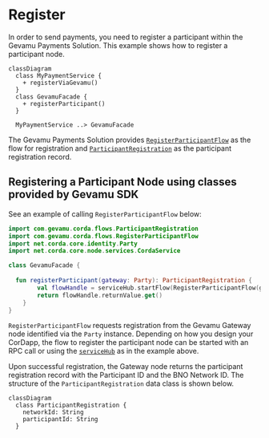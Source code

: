 # Register

In order to send payments, you need to register a participant within the Gevamu Payments Solution. This example shows how to register a participant node.

```mermaid
classDiagram
  class MyPaymentService {
    + registerViaGevamu()
  }
  class GevamuFacade {
    + registerParticipant()
  }

  MyPaymentService ..> GevamuFacade
```

The Gevamu Payments Solution provides [`RegisterParticipantFlow`](https://gevamu.github.io/corda-payments-sdk/payments-workflows/com.gevamu.corda.flows/-register-participant-flow/index.html) as the flow for registration and [`ParticipantRegistration`](https://gevamu.github.io/corda-payments-sdk/payments-workflows/com.gevamu.corda.flows/-participant-registration/index.html) as the participant registration record. 

## Registering a Participant Node using classes provided by Gevamu SDK 

See an example of calling `RegisterParticipantFlow` below: 

```kotlin
import com.gevamu.corda.flows.ParticipantRegistration
import com.gevamu.corda.flows.RegisterParticipantFlow
import net.corda.core.identity.Party
import net.corda.core.node.services.CordaService

class GevamuFacade {
  
  fun registerParticipant(gateway: Party): ParticipantRegistration {
        val flowHandle = serviceHub.startFlow(RegisterParticipantFlow(gateway))
        return flowHandle.returnValue.get()
    }
}
```

`RegisterParticipantFlow` requests registration from the Gevamu Gateway node identified via the `Party` instance.
Depending on how you design your CorDapp, the flow to register the participant node can be started with an RPC call or using the [`serviceHub`](https://docs.r3.com/en/api-ref/corda/4.8/open-source/kotlin/corda/net.corda.core.node/-service-hub/index.html) as in the example above. 

Upon successful registration, the Gateway node returns the participant registration record with the Participant ID and the BNO Network ID.
The structure of the `ParticipantRegistration`  data class is shown below.

```mermaid
classDiagram
  class ParticipantRegistration {
    networkId: String
    participantId: String
  }

```
 








